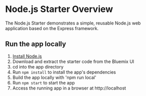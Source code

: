 # Node.js Starter Overview

The Node.js Starter demonstrates a simple, reusable Node.js web application based on the Express framework.

## Run the app locally

1. [Install Node.js][]
2. Download and extract the starter code from the Bluemix UI
3. cd into the app directory
4. Run `npm install` to install the app's dependencies
5. Build the app locally with 'npm run local'
6. Run `npm start` to start the app
7. Access the running app in a browser at http://localhost

[Install Node.js]: https://nodejs.org/en/download/
